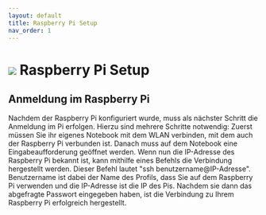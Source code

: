 ```yaml
---
layout: default
title: Raspberry Pi Setup
nav_order: 1
---
```


# ![](https://www.raspberrypi.org/app/uploads/2012/03/raspberry-pi-logo.png) Raspberry Pi Setup

## Anmeldung im Raspberry Pi

Nachdem der Raspberry Pi konfiguriert wurde, muss als nächster Schritt die Anmeldung im Pi erfolgen.
Hierzu sind mehrere Schritte notwendig:
Zuerst müssen Sie ihr eigenes Notebook mit dem WLAN verbinden, mit dem auch der Raspberry Pi verbunden ist.
Danach muss auf dem Notebook eine Eingabeaufforderung geöffnet werden.
Wenn nun die IP-Adresse des Raspberry Pi bekannt ist, kann mithilfe eines Befehls die Verbindung hergestellt werden.
Dieser Befehl lautet "ssh benutzername@IP-Adresse". Benutzername ist dabei der Name des Profils, dass Sie auf dem Raspberry Pi verwenden und die IP-Adresse ist die IP des Pis.
Nachdem sie dann das abgefragte Passwort eingegeben haben, ist die Verbindung zu Ihrem Raspberry Pi erfolgreich hergestellt.
